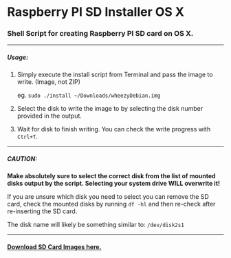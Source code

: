 # Raspberry PI SD Installer OS X

### Shell Script for creating Raspberry PI SD card on OS X.

---

##### Usage:

1. Simply execute the install script from Terminal and pass the image to write. (Image, not ZIP)

	eg. `sudo ./install ~/Downloads/wheezyDebian.img`

2. Select the disk to write the image to by selecting the disk number provided in the output.

3. Wait for disk to finish writing. You can check the write progress with `Ctrl+T`.

---

##### CAUTION:

**Make absolutely sure to select the correct disk from the list of mounted disks output by the script.
Selecting your system drive WILL overwrite it!**

If you are unsure which disk you need to select you can remove the SD card, check the mounted disks by running `df -hl` and 
then re-check after re-inserting the SD card.

The disk name will likely be something similar to: `/dev/disk2s1`

---

#### [Download SD Card Images here.](http://www.raspberrypi.org/downloads)